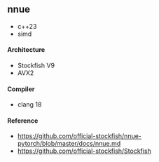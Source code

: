 ## nnue
- c++23
- simd

#### Architecture
- Stockfish V9
- AVX2

#### Compiler
- clang 18

#### Reference
- https://github.com/official-stockfish/nnue-pytorch/blob/master/docs/nnue.md
- https://github.com/official-stockfish/Stockfish
